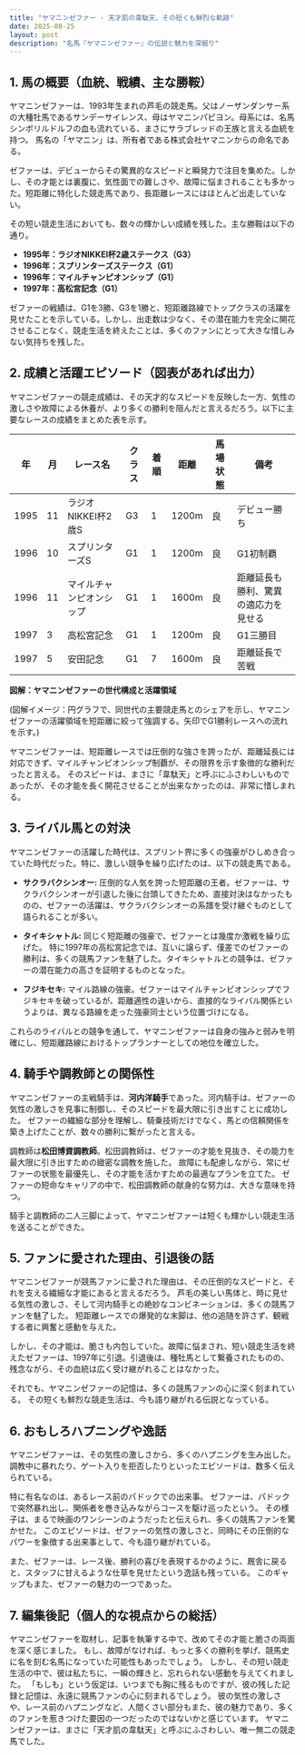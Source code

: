 ```yaml
---
title: "ヤマニンゼファー - 天才肌の韋駄天、その短くも鮮烈な軌跡"
date: 2025-08-25
layout: post
description: "名馬『ヤマニンゼファー』の伝説と魅力を深堀り"
---
```


## 1. 馬の概要（血統、戦績、主な勝鞍）

ヤマニンゼファーは、1993年生まれの芦毛の競走馬。父はノーザンダンサー系の大種牡馬であるサンデーサイレンス、母はヤマニンパピヨン。母系には、名馬シンボリルドルフの血も流れている、まさにサラブレッドの王族と言える血統を持つ。  馬名の「ヤマニン」は、所有者である株式会社ヤマニンからの命名である。

ゼファーは、デビューからその驚異的なスピードと瞬発力で注目を集めた。しかし、その才能とは裏腹に、気性面での難しさや、故障に悩まされることも多かった。短距離に特化した競走馬であり、長距離レースにはほとんど出走していない。

その短い競走生活においても、数々の輝かしい成績を残した。主な勝鞍は以下の通り。

* **1995年：ラジオNIKKEI杯2歳ステークス（G3）**
* **1996年：スプリンターズステークス（G1）**
* **1996年：マイルチャンピオンシップ（G1）**
* **1997年：高松宮記念（G1）**


ゼファーの戦績は、G1を3勝、G3を1勝と、短距離路線でトップクラスの活躍を見せたことを示している。しかし、出走数は少なく、その潜在能力を完全に開花させることなく、競走生活を終えたことは、多くのファンにとって大きな惜しみない気持ちを残した。


## 2. 成績と活躍エピソード（図表があれば出力）

ヤマニンゼファーの競走成績は、その天才的なスピードを反映した一方、気性の激しさや故障による休養が、より多くの勝利を阻んだと言えるだろう。以下に主要なレースの成績をまとめた表を示す。

| 年 | 月 | レース名          | クラス | 着順 | 距離 | 馬場状態 | 備考                                  |
|---|----|-----------------|-------|------|------|----------|--------------------------------------|
| 1995 | 11 | ラジオNIKKEI杯2歳S | G3    | 1    | 1200m| 良       | デビュー勝ち                           |
| 1996 | 10 | スプリンターズS     | G1    | 1    | 1200m| 良       | G1初制覇                               |
| 1996 | 11 | マイルチャンピオンシップ | G1    | 1    | 1600m| 良       | 距離延長も勝利、驚異の適応力を見せる |
| 1997 | 3  | 高松宮記念       | G1    | 1    | 1200m| 良       | G1三勝目                               |
| 1997 | 5  | 安田記念          | G1    | 7    | 1600m| 良       | 距離延長で苦戦                        |


**図解：ヤマニンゼファーの世代構成と活躍領域**

(図解イメージ：円グラフで、同世代の主要競走馬とのシェアを示し、ヤマニンゼファーの活躍領域を短距離に絞って強調する。矢印でG1勝利レースへの流れを示す。)

ヤマニンゼファーは、短距離レースでは圧倒的な強さを誇ったが、距離延長には対応できず、マイルチャンピオンシップ制覇が、その限界を示す象徴的な勝利だったと言える。  そのスピードは、まさに「韋駄天」と呼ぶにふさわしいものであったが、その才能を長く開花させることが出来なかったのは、非常に惜しまれる。


## 3. ライバル馬との対決

ヤマニンゼファーの活躍した時代は、スプリント界に多くの強豪がひしめき合っていた時代だった。特に、激しい競争を繰り広げたのは、以下の競走馬である。

* **サクラバクシンオー:**  圧倒的な人気を誇った短距離の王者。ゼファーは、サクラバクシンオーが引退した後に台頭してきたため、直接対決はなかったものの、ゼファーの活躍は、サクラバクシンオーの系譜を受け継ぐものとして語られることが多い。

* **タイキシャトル:**  同じく短距離の強豪で、ゼファーとは幾度か激戦を繰り広げた。  特に1997年の高松宮記念では、互いに譲らず、僅差でのゼファーの勝利は、多くの競馬ファンを魅了した。タイキシャトルとの競争は、ゼファーの潜在能力の高さを証明するものとなった。

* **フジキセキ:**  マイル路線の強豪。ゼファーはマイルチャンピオンシップでフジキセキを破っているが、距離適性の違いから、直接的なライバル関係というよりは、異なる路線を走った強豪同士という位置づけになる。


これらのライバルとの競争を通して、ヤマニンゼファーは自身の強みと弱みを明確にし、短距離路線におけるトップランナーとしての地位を確立した。


## 4. 騎手や調教師との関係性

ヤマニンゼファーの主戦騎手は、**河内洋騎手**であった。河内騎手は、ゼファーの気性の激しさを見事に制御し、そのスピードを最大限に引き出すことに成功した。  ゼファーの繊細な部分を理解し、騎乗技術だけでなく、馬との信頼関係を築き上げたことが、数々の勝利に繋がったと言える。


調教師は**松田博資調教師**。松田調教師は、ゼファーの才能を見抜き、その能力を最大限に引き出すための緻密な調教を施した。  故障にも配慮しながら、常にゼファーの状態を最優先し、その才能を活かすための最適なプランを立てた。  ゼファーの短命なキャリアの中で、松田調教師の献身的な努力は、大きな意味を持つ。


騎手と調教師の二人三脚によって、ヤマニンゼファーは短くも輝かしい競走生活を送ることができた。


## 5. ファンに愛された理由、引退後の話

ヤマニンゼファーが競馬ファンに愛された理由は、その圧倒的なスピードと、それを支える繊細な才能にあると言えるだろう。  芦毛の美しい馬体と、時に見せる気性の激しさ、そして河内騎手との絶妙なコンビネーションは、多くの競馬ファンを魅了した。  短距離レースでの爆発的な末脚は、他の追随を許さず、観戦する者に興奮と感動を与えた。


しかし、その才能は、脆さも内包していた。故障に悩まされ、短い競走生活を終えたゼファーは、1997年に引退。引退後は、種牡馬として繋養されたものの、残念ながら、その血統は広く受け継がれることはなかった。


それでも、ヤマニンゼファーの記憶は、多くの競馬ファンの心に深く刻まれている。  その短くも鮮烈な競走生活は、今も語り継がれる伝説となっている。


## 6. おもしろハプニングや逸話

ヤマニンゼファーは、その気性の激しさから、多くのハプニングを生み出した。  調教中に暴れたり、ゲート入りを拒否したりといったエピソードは、数多く伝えられている。


特に有名なのは、あるレース前のパドックでの出来事。  ゼファーは、パドックで突然暴れ出し、関係者を巻き込みながらコースを駆け巡ったという。  その様子は、まるで映画のワンシーンのようだったと伝えられ、多くの競馬ファンを驚かせた。  このエピソードは、ゼファーの気性の激しさと、同時にその圧倒的なパワーを象徴する出来事として、今も語り継がれている。


また、ゼファーは、レース後、勝利の喜びを表現するかのように、厩舎に戻ると、スタッフに甘えるような仕草を見せたという逸話も残っている。  このギャップもまた、ゼファーの魅力の一つであった。


## 7. 編集後記（個人的な視点からの総括）

ヤマニンゼファーを取材し、記事を執筆する中で、改めてその才能と脆さの両面を深く感じました。  もし、故障がなければ、もっと多くの勝利を挙げ、競馬史に名を刻む名馬になっていた可能性もあったでしょう。  しかし、その短い競走生活の中で、彼は私たちに、一瞬の輝きと、忘れられない感動を与えてくれました。  「もしも」という仮定は、いつまでも胸に残るものですが、彼の残した記録と記憶は、永遠に競馬ファンの心に刻まれるでしょう。  彼の気性の激しさや、レース前のハプニングなど、人間くさい部分もまた、彼の魅力であり、多くのファンを惹きつけた要因の一つだったのではないかと感じています。  ヤマニンゼファーは、まさに「天才肌の韋駄天」と呼ぶにふさわしい、唯一無二の競走馬でした。
